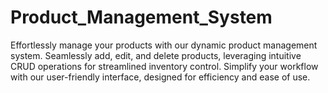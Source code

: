 # Product_Management_System


Effortlessly manage your products with our dynamic product management system. Seamlessly add, edit, and delete products, leveraging intuitive CRUD operations for streamlined inventory control. Simplify your workflow with our user-friendly interface, designed for efficiency and ease of use.
